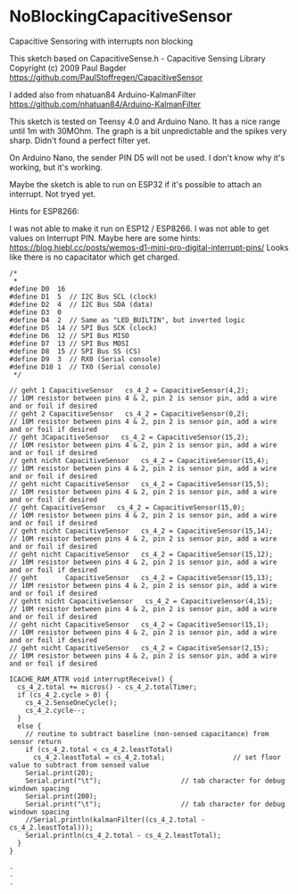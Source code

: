 # NoBlockingCapacitiveSensor
Capacitive Sensoring with interrupts non blocking

This sketch based on CapacitiveSense.h - Capacitive Sensing Library Copyright (c) 2009 Paul Bagder
https://github.com/PaulStoffregen/CapacitiveSensor

I added also from nhatuan84 Arduino-KalmanFilter 
https://github.com/nhatuan84/Arduino-KalmanFilter

This sketch is tested on Teensy 4.0 and Arduino Nano. It has a nice range until 1m with 30MOhm. The graph is a bit unpredictable and the spikes very sharp. Didn't found a perfect filter yet.

On Arduino Nano, the sender PIN D5 will not be used. I don't know why it's working, but it's working.

Maybe the sketch is able to run on ESP32 if it's possible to attach an interrupt. Not tryed yet.

Hints for ESP8266:

I was not able to make it run on ESP12 / ESP8266. 
I was not able to get values on Interrupt PIN. Maybe here are some hints: https://blog.hiebl.cc/posts/wemos-d1-mini-pro-digital-interrupt-pins/
Looks like there is no capacitator which get charged.

```
/*
 * 
#define D0  16
#define D1  5  // I2C Bus SCL (clock)
#define D2  4  // I2C Bus SDA (data)
#define D3  0
#define D4  2  // Same as "LED_BUILTIN", but inverted logic
#define D5  14 // SPI Bus SCK (clock)
#define D6  12 // SPI Bus MISO 
#define D7  13 // SPI Bus MOSI
#define D8  15 // SPI Bus SS (CS)
#define D9  3  // RX0 (Serial console)
#define D10 1  // TX0 (Serial console)
 */

// geht 1 CapacitiveSensor   cs_4_2 = CapacitiveSensor(4,2);            // 10M resistor between pins 4 & 2, pin 2 is sensor pin, add a wire and or foil if desired
// geht 2 CapacitiveSensor   cs_4_2 = CapacitiveSensor(0,2);            // 10M resistor between pins 4 & 2, pin 2 is sensor pin, add a wire and or foil if desired
// geht 3CapacitiveSensor   cs_4_2 = CapacitiveSensor(15,2);            // 10M resistor between pins 4 & 2, pin 2 is sensor pin, add a wire and or foil if desired
// geht nicht CapacitiveSensor   cs_4_2 = CapacitiveSensor(15,4);       // 10M resistor between pins 4 & 2, pin 2 is sensor pin, add a wire and or foil if desired
// geht nicht CapacitiveSensor   cs_4_2 = CapacitiveSensor(15,5);       // 10M resistor between pins 4 & 2, pin 2 is sensor pin, add a wire and or foil if desired
// geht CapacitiveSensor   cs_4_2 = CapacitiveSensor(15,0);             // 10M resistor between pins 4 & 2, pin 2 is sensor pin, add a wire and or foil if desired
// geht nicht CapacitiveSensor   cs_4_2 = CapacitiveSensor(15,14);      // 10M resistor between pins 4 & 2, pin 2 is sensor pin, add a wire and or foil if desired
// geht nicht CapacitiveSensor   cs_4_2 = CapacitiveSensor(15,12);      // 10M resistor between pins 4 & 2, pin 2 is sensor pin, add a wire and or foil if desired
// geht       CapacitiveSensor   cs_4_2 = CapacitiveSensor(15,13);      // 10M resistor between pins 4 & 2, pin 2 is sensor pin, add a wire and or foil if desired
// gehtt nicht CapacitiveSensor   cs_4_2 = CapacitiveSensor(4,15);      // 10M resistor between pins 4 & 2, pin 2 is sensor pin, add a wire and or foil if desired
// geht nicht CapacitiveSensor   cs_4_2 = CapacitiveSensor(15,1);       // 10M resistor between pins 4 & 2, pin 2 is sensor pin, add a wire and or foil if desired
// geht nicht CapacitiveSensor   cs_4_2 = CapacitiveSensor(2,15);       // 10M resistor between pins 4 & 2, pin 2 is sensor pin, add a wire and or foil if desired

ICACHE_RAM_ATTR void interruptReceive() {
  cs_4_2.total += micros() - cs_4_2.totalTimer;
  if (cs_4_2.cycle > 0) {
    cs_4_2.SenseOneCycle();
    cs_4_2.cycle--;
  }
  else {
    // routine to subtract baseline (non-sensed capacitance) from sensor return
    if (cs_4_2.total < cs_4_2.leastTotal)
      cs_4_2.leastTotal = cs_4_2.total;                 // set floor value to subtract from sensed value
    Serial.print(20);
    Serial.print("\t");                    // tab character for debug windown spacing
    Serial.print(200);
    Serial.print("\t");                    // tab character for debug windown spacing
    //Serial.println(kalmanFilter((cs_4_2.total - cs_4_2.leastTotal)));
    Serial.println(cs_4_2.total - cs_4_2.leastTotal);
  }
}

.
.
.
```
